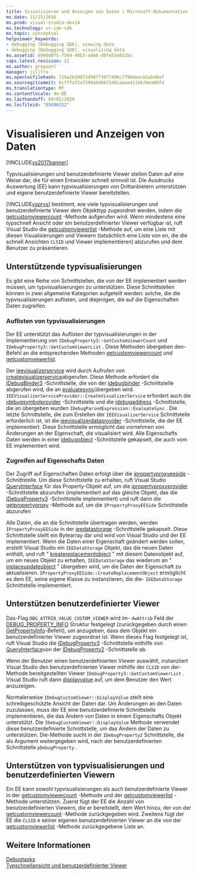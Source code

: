 ```yaml
---
title: Visualisieren und Anzeigen von Daten | Microsoft-Dokumentation
ms.date: 11/15/2016
ms.prod: visual-studio-dev14
ms.technology: vs-ide-sdk
ms.topic: conceptual
helpviewer_keywords:
- debugging [Debugging SDK], viewing data
- debugging [Debugging SDK], visualizing data
ms.assetid: 699dd0f5-7569-40b3-ade6-d0fe53e832bc
caps.latest.revision: 21
ms.author: gregvanl
manager: jillfra
ms.openlocfilehash: 719a2b3d073d90ff3977496c7f98ebecb1ab48a7
ms.sourcegitcommit: 6cfffa72af599a9d667249caaaa411bb28ea69fd
ms.translationtype: MT
ms.contentlocale: de-DE
ms.lasthandoff: 09/02/2020
ms.locfileid: "65696312"
---
```

# <a name="visualizing-and-viewing-data"></a>Visualisieren und Anzeigen von Daten
[!INCLUDE[vs2017banner](../../includes/vs2017banner.md)]

Typvisualisierungen und benutzerdefinierte Viewer stellen Daten auf eine Weise dar, die für einen Entwickler schnell sinnvoll ist. Die Ausdrucks Auswertung (EE) kann typvisualisierungen von Drittanbietern unterstützen und eigene benutzerdefinierte Viewer bereitstellen.  
  
 [!INCLUDE[vsprvs](../../includes/vsprvs-md.md)] bestimmt, wie viele typvisualisierungen und benutzerdefinierte Viewer dem Objekttyp zugeordnet werden, indem die [getcustomviewercount](../../extensibility/debugger/reference/idebugproperty3-getcustomviewercount.md) -Methode aufgerufen wird. Wenn mindestens eine typschnell Ansicht oder ein benutzerdefinierter Viewer verfügbar ist, ruft Visual Studio die [getcustomviewerlist](../../extensibility/debugger/reference/idebugproperty3-getcustomviewerlist.md) -Methode auf, um eine Liste mit diesen Visualisierungen und Viewern (tatsächlich eine Liste von en, die die schnell Ansichten `CLSID` und Viewer implementieren) abzurufen und dem Benutzer zu präsentieren.  
  
## <a name="supporting-type-visualizers"></a>Unterstützende typvisualisierungen  
 Es gibt eine Reihe von Schnittstellen, die von der EE implementiert werden müssen, um typvisualisierungen zu unterstützen. Diese Schnittstellen können in zwei allgemeine Kategorien aufgeteilt werden: solche, die die typvisualisierungen auflisten, und diejenigen, die auf die Eigenschaften Daten zugreifen.  
  
### <a name="listing-type-visualizers"></a>Auflisten von typvisualisierungen  
 Der EE unterstützt das Auflisten der typvisualisierungen in der Implementierung von `IDebugProperty3::GetCustomViewerCount` und `IDebugProperty3::GetCustomViewerList` . Diese Methoden übergeben den-Befehl an die entsprechenden Methoden [getcustomviewercount](../../extensibility/debugger/reference/ieevisualizerservice-getcustomviewercount.md) und [getcustomviewerlist](../../extensibility/debugger/reference/ieevisualizerservice-getcustomviewerlist.md).  
  
 Der [ieevisualizerservice](../../extensibility/debugger/reference/ieevisualizerservice.md) wird durch Aufrufen von [createvisualizerservice](../../extensibility/debugger/reference/ieevisualizerserviceprovider-createvisualizerservice.md)abgerufen. Diese Methode erfordert die [IDebugBinder3](../../extensibility/debugger/reference/idebugbinder3.md) -Schnittstelle, die von der [idebugbinder](../../extensibility/debugger/reference/idebugbinder.md) -Schnittstelle abgerufen wird, die an [evaluatesync](../../extensibility/debugger/reference/idebugparsedexpression-evaluatesync.md)übergeben wird. `IEEVisualizerServiceProvider::CreateVisualizerService` erfordert auch die [idebugsymbolprovider](../../extensibility/debugger/reference/idebugsymbolprovider.md) -Schnittstelle und die [idebugaddress](../../extensibility/debugger/reference/idebugaddress.md) -Schnittstelle, die an übergeben wurden `IDebugParsedExpression::EvaluateSync` . Die letzte Schnittstelle, die zum Erstellen der `IEEVisualizerService` Schnittstelle erforderlich ist, ist die [ieevisualizerdataprovider](../../extensibility/debugger/reference/ieevisualizerdataprovider.md) -Schnittstelle, die der EE implementiert. Diese Schnittstelle ermöglicht das vornehmen von Änderungen an der Eigenschaft, die visualisiert wird. Alle Eigenschafts Daten werden in einer [idebugobject](../../extensibility/debugger/reference/idebugobject.md) -Schnittstelle gekapselt, die auch vom EE implementiert wird.  
  
### <a name="accessing-property-data"></a>Zugreifen auf Eigenschafts Daten  
 Der Zugriff auf Eigenschaften Daten erfolgt über die [ipropertyproxyeeside](../../extensibility/debugger/reference/ipropertyproxyeeside.md) -Schnittstelle. Um diese Schnittstelle zu erhalten, ruft Visual Studio [QueryInterface](https://msdn.microsoft.com/library/62fce95e-aafa-4187-b50b-e6611b74c3b3) für das Property-Objekt auf, um die [ipropertyproxyprovider](../../extensibility/debugger/reference/ipropertyproxyprovider.md) -Schnittstelle abzurufen (implementiert auf das gleiche Objekt, das die [IDebugProperty3](../../extensibility/debugger/reference/idebugproperty3.md) -Schnittstelle implementiert) und ruft dann die [getpropertyproxy](../../extensibility/debugger/reference/ipropertyproxyprovider-getpropertyproxy.md) -Methode auf, um die `IPropertyProxyEESide` Schnittstelle abzurufen  
  
 Alle Daten, die an die Schnittstelle übertragen werden, werden `IPropertyProxyEESide` in der [ieedatastorage](../../extensibility/debugger/reference/ieedatastorage.md) -Schnittstelle gekapselt. Diese Schnittstelle stellt ein Bytearray dar und wird von Visual Studio und der EE implementiert. Wenn die Daten einer Eigenschaft geändert werden sollen, erstellt Visual Studio ein `IEEDataStorage` Objekt, das die neuen Daten enthält, und ruft " [kreatereplacementobject](../../extensibility/debugger/reference/ipropertyproxyeeside-createreplacementobject.md) " mit diesem Datenobjekt auf, um ein neues Objekt zu erhalten, `IEEDataStorage` das wiederum an " [inplaceupdateobject](../../extensibility/debugger/reference/ipropertyproxyeeside-inplaceupdateobject.md) " übergeben wird, um die Daten der Eigenschaft zu aktualisieren. `IPropertyProxyEESide::CreateReplacementObject` ermöglicht es dem EE, seine eigene Klasse zu instanziieren, die die- `IEEDataStorage` Schnittstelle implementiert.  
  
## <a name="supporting-custom-viewers"></a>Unterstützen benutzerdefinierter Viewer  
 Das-Flag `DBG_ATTRIB_VALUE_CUSTOM_VIEWER` wird im- `dwAttrib` Feld der [DEBUG_PROPERTY_INFO](../../extensibility/debugger/reference/debug-property-info.md) Struktur festgelegt (zurückgegeben durch einen [GetPropertyInfo](../../extensibility/debugger/reference/idebugproperty2-getpropertyinfo.md)-Befehl), um anzugeben, dass dem Objekt ein benutzerdefinierter Viewer zugeordnet ist. Wenn dieses Flag festgelegt ist, ruft Visual Studio die [IDebugProperty3](../../extensibility/debugger/reference/idebugproperty3.md) -Schnittstelle mithilfe von [QueryInterface](https://msdn.microsoft.com/library/62fce95e-aafa-4187-b50b-e6611b74c3b3)von der [IDebugProperty2](../../extensibility/debugger/reference/idebugproperty2.md) -Schnittstelle ab.  
  
 Wenn der Benutzer einen benutzerdefinierten Viewer auswählt, instanziiert Visual Studio den benutzerdefinierten Viewer mithilfe der `CLSID` von der-Methode bereitgestellten Viewer `IDebugProperty3::GetCustomViewerList` . Visual Studio ruft dann [displayvalue](../../extensibility/debugger/reference/idebugcustomviewer-displayvalue.md) auf, um dem Benutzer den Wert anzuzeigen.  
  
 Normalerweise `IDebugCustomViewer::DisplayValue` stellt eine schreibgeschützte Ansicht der Daten dar. Um Änderungen an den Daten zuzulassen, muss der EE eine benutzerdefinierte Schnittstelle implementieren, die das Ändern von Daten in einem Eigenschafts Objekt unterstützt. Die `IDebugCustomViewer::DisplayValue` Methode verwendet diese benutzerdefinierte Schnittstelle, um das Ändern der Daten zu unterstützen. Die-Methode sucht in der `IDebugProperty2` Schnittstelle, die als Argument weitergegeben wird, nach der benutzerdefinierten Schnittstelle `pDebugProperty` .  
  
## <a name="supporting-both-type-visualizers-and-custom-viewers"></a>Unterstützen von typvisualisierungen und benutzerdefinierten Viewern  
 Ein EE kann sowohl typvisualisierungen als auch benutzerdefinierte Viewer in der [getcustomviewercount](../../extensibility/debugger/reference/idebugproperty3-getcustomviewercount.md) -Methode und der [getcustomviewerlist](../../extensibility/debugger/reference/idebugproperty3-getcustomviewerlist.md) -Methode unterstützen. Zuerst fügt der EE die Anzahl von benutzerdefinierten Viewern, die er bereitstellt, dem Wert hinzu, der von der [getcustomviewercount](../../extensibility/debugger/reference/ieevisualizerservice-getcustomviewercount.md) -Methode zurückgegeben wird. Zweitens fügt der EE die `CLSID` e seiner eigenen benutzerdefinierten Viewer an die von der [getcustomviewerlist](../../extensibility/debugger/reference/ieevisualizerservice-getcustomviewerlist.md) -Methode zurückgegebene Liste an.  
  
## <a name="see-also"></a>Weitere Informationen  
 [Debugtasks](../../extensibility/debugger/debugging-tasks.md)   
 [Typschnellansicht und benutzerdefinierter Viewer](../../extensibility/debugger/type-visualizer-and-custom-viewer.md)
